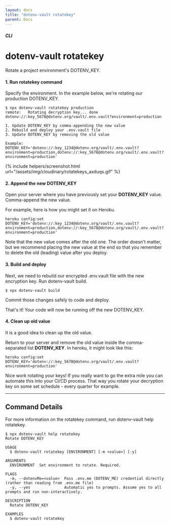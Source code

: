 ```yaml
---
layout: docs
title: "dotenv-vault rotatekey"
parent: Docs
---
```


##### CLI

# dotenv-vault rotatekey

Rotate a project environment's DOTENV_KEY.

#### 1. Run rotatekey command

Specify the environment. In the example below, we're rotating our production DOTENV_KEY.

```
$ npx dotenv-vault rotatekey production
remote:   Rotating decryption key... done
dotenv://:key_5678@dotenv.org/vault/.env.vault?environment=production

1. Update DOTENV_KEY by comma-appending the new value
2. Rebuild and deploy your .env.vault file
3. Update DOTENV_KEY by removing the old value

Example:
DOTENV_KEY='dotenv://:key_1234@dotenv.org/vault/.env.vault?environment=production,dotenv://:key_5678@dotenv.org/vault/.env.vault?environment=production'
```

{% include helpers/screenshot.html url="/assets/img/cloudinary/rotatekeys_axduqs.gif" %}

#### 2. Append the new DOTENV_KEY

Open your server where you have previously set your **DOTENV_KEY** value. Comma-append the new value.

For example, here is how you might set it on Heroku.

```
heroku config:set DOTENV_KEY='dotenv://:key_1234@dotenv.org/vault/.env.vault?environment=production,dotenv://:key_5678@dotenv.org/vault/.env.vault?environment=production' 
```

Note that the new value comes after the old one. The order doesn't matter, but we recommend placing the new value at the end so that you remember to delete the old (leading) value after you deploy.

#### 3. Build and deploy

Next, we need to rebuild our encrypted .env.vault file with the new encryption key. Run dotenv-vault build.

```
$ npx dotenv-vault build
```

Commit those changes safely to code and deploy.

That's it! Your code will now be running off the new DOTENV_KEY.

#### 4. Clean up old value

It is a good idea to clean up the old value.

Return to your server and remove the old value inside the comma-separated list **DOTENV_KEY**. In heroku, it might look like this:

```
heroku config:set DOTENV_KEY='dotenv://:key_5678@dotenv.org/vault/.env.vault?environment=production' 
```

Nice work rotating your keys! If you really want to go the extra mile you can automate this into your CI/CD process. That way you rotate your decryption key on some set schedule - every quarter for example.

---

## Command Details

For more information on the rotatekey command, run dotenv-vault help rotatekey.

```
$ npx dotenv-vault help rotatekey
Rotate DOTENV_KEY

USAGE
  $ dotenv-vault rotatekey [ENVIRONMENT] [-m <value>] [-y]

ARGUMENTS
  ENVIRONMENT  Set environment to rotate. Required.

FLAGS
  -m, --dotenvMe=<value>  Pass .env.me (DOTENV_ME) credential directly (rather than reading from .env.me file)
  -y, --yes               Automatic yes to prompts. Assume yes to all prompts and run non-interactively.

DESCRIPTION
  Rotate DOTENV_KEY

EXAMPLES
  $ dotenv-vault rotatekey
```
